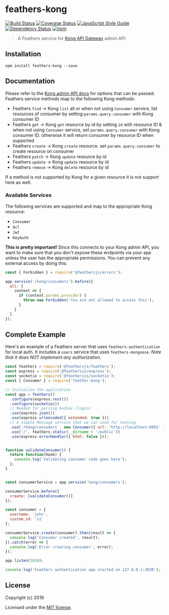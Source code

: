 # feathers-kong

[![Build Status](https://travis-ci.org/dekelev/feathers-kong.svg?branch=master)](https://travis-ci.org/dekelev/feathers-kong)
[![Coverage Status](https://coveralls.io/repos/github/dekelev/feathers-kong/badge.svg?branch=master)](https://coveralls.io/github/dekelev/feathers-kong?branch=master)
[![JavaScript Style Guide](https://img.shields.io/badge/code%20style-standard-brightgreen.svg)](https://standardjs.com/)
[![Dependency Status](https://img.shields.io/david/dekelev/feathers-kong.svg)](https://david-dm.org/dekelev/feathers-kong)
[![npm](https://img.shields.io/npm/v/feathers-kong.svg?maxAge=3600)](https://www.npmjs.com/package/feathers-kong)

> A Feathers service for [Kong API Gateway](https://docs.konghq.com) admin API

## Installation

```
npm install feathers-kong --save
```

## Documentation

Please refer to the [Kong admin API docs](https://docs.konghq.com/1.0.x/admin-api/) for options that can be passed. Feathers service methods map to the following Kong methods:

- Feathers `find` -> Kong `list` all or when not using `Consumer` service, list resources of consumer by setting `params.query.consumer` with Kong consumer ID
- Feathers `get` -> Kong `get` resource by id by setting `id` with resource ID & when not using `Consumer` service, set `params.query.consumer` with Kong consumer ID. otherwise it will return consumer by resource ID when supported
- Feathers `create` -> Kong `create` resource. set `params.query.consumer` to create resource on consumer
- Feathers `patch` -> Kong `update` resource by id
- Feathers `update` -> Kong `update` resource by id
- Feathers `remove` -> Kong `delete` resource by id

If a method is not supported by Kong for a given resource it is not support here as well.

### Available Services

The following services are supported and map to the appropriate Kong resource:

- `Consumer`
- `Acl`
- `Jwt`
- `KeyAuth`


**This is pretty important!** Since this connects to your Kong admin API, you want to make sure that you don't expose these endpoints via your app unless the user has the appropriate permissions. You can prevent any external access by doing this:

```js
const { Forbidden } = require('@feathersjs/errors');

app.service('/kong/consumers').before({
  all: [
    context => {
      if (context.params.provider) {
        throw new Forbidden('You are not allowed to access this');
      }
    }
  ]
});
```

## Complete Example

Here's an example of a Feathers server that uses `feathers-authentication` for local auth.  It includes a `users` service that uses `feathers-mongoose`.  *Note that it does NOT implement any authorization.*

```js
const feathers = require('@feathersjs/feathers');
const express = require('@feathersjs/express');
const socketio = require('@feathersjs/socketio');
const { Consumer } = require('feather-kong');

// Initialize the application
const app = feathers()
  .configure(express.rest())
  .configure(socketio())
  // Needed for parsing bodies (login)
  .use(express.json())
  .use(express.urlencoded({ extended: true }))
  // A simple Message service that we can used for testing
  .use('/kong/consumers', new Consumer({ url: 'http://localhost:8001' }))
  .use('/', feathers.static(__dirname + '/public'))
  .use(express.errorHandler({ html: false }));


function validateConsumer() {
  return function(hook) {
    console.log('Validating consumer code goes here');
  };
}


const consumerService = app.service('kong/consumers');

consumerService.before({
  create: [validateConsumer()]
});

const consumer = {
  username: 'john',
  custom_id: 'u1'
};

consumerService.create(consumer).then(result => {
  console.log('Consumer created', result);
}).catch(error => {
  console.log('Error creating consumer', error);
});

app.listen(3030);

console.log('Feathers authentication app started on 127.0.0.1:3030');
```

## License

Copyright (c) 2019

Licensed under the [MIT license](LICENSE).
